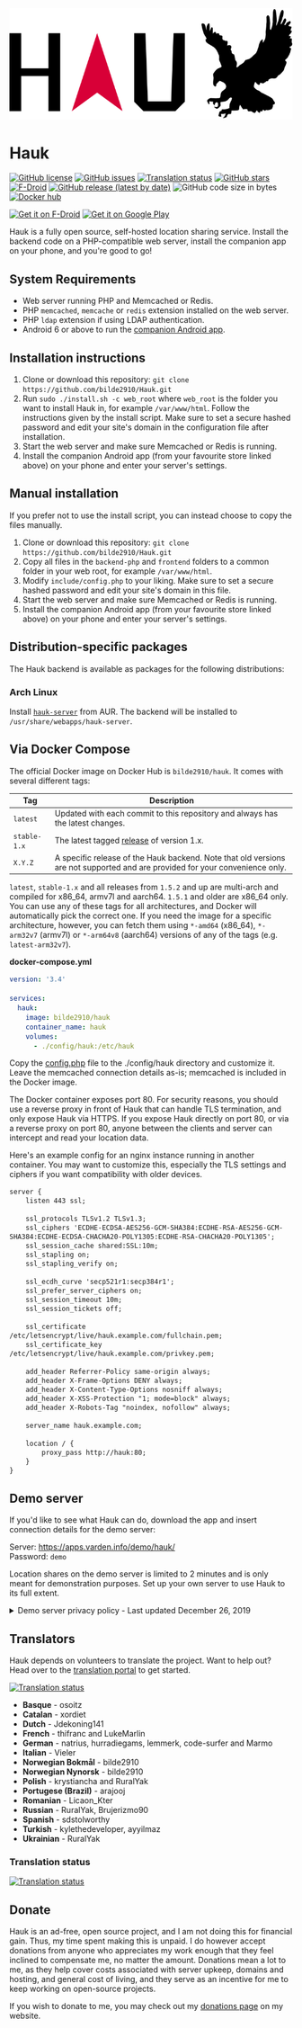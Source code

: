 ![Hauk](./frontend/assets/logo.svg "Hauk")

# Hauk

[![GitHub license](https://img.shields.io/github/license/bilde2910/Hauk)](https://github.com/bilde2910/Hauk/blob/master/LICENSE)
[![GitHub issues](https://img.shields.io/github/issues/bilde2910/Hauk)](https://github.com/bilde2910/Hauk/issues)
[![Translation status](https://traduki.varden.info/widgets/hauk/-/svg-badge.svg)](https://traduki.varden.info/engage/hauk/)
[![GitHub stars](https://img.shields.io/github/stars/bilde2910/Hauk)](https://github.com/bilde2910/Hauk/stargazers)
[![F-Droid](https://img.shields.io/f-droid/v/info.varden.hauk)](https://f-droid.org/packages/info.varden.hauk/)
[![GitHub release (latest by date)](https://img.shields.io/github/v/release/bilde2910/Hauk)](https://github.com/bilde2910/Hauk/releases)
![GitHub code size in bytes](https://img.shields.io/github/languages/code-size/bilde2910/Hauk)
[![Docker hub](https://img.shields.io/docker/pulls/bilde2910/hauk.svg)](https://hub.docker.com/r/bilde2910/hauk)

[<img src="https://fdroid.gitlab.io/artwork/badge/get-it-on.png"
    alt="Get it on F-Droid"
    height="80">](https://f-droid.org/packages/info.varden.hauk)
[<img src="https://play.google.com/intl/en_us/badges/static/images/badges/en_badge_web_generic.png"
    alt="Get it on Google Play"
    height="80">](https://play.google.com/store/apps/details?id=info.varden.hauk)

Hauk is a fully open source, self-hosted location sharing service. Install the
backend code on a PHP-compatible web server, install the companion app on your
phone, and you're good to go!

## System Requirements

- Web server running PHP and Memcached or Redis.
- PHP `memcached`, `memcache` or `redis` extension installed on the web server.
- PHP `ldap` extension if using LDAP authentication.
- Android 6 or above to run the [companion Android app](https://f-droid.org/packages/info.varden.hauk/).

## Installation instructions

1. Clone or download this repository:  `git clone https://github.com/bilde2910/Hauk.git`
2. Run `sudo ./install.sh -c web_root` where `web_root` is the folder you want
   to install Hauk in, for example `/var/www/html`. Follow the instructions
   given by the install script. Make sure to set a secure hashed password and
   edit your site's domain in the configuration file after installation.
3. Start the web server and make sure Memcached or Redis is running.
4. Install the companion Android app (from your favourite store linked above)
   on your phone and enter your server's settings.

## Manual installation

If you prefer not to use the install script, you can instead choose to copy the
files manually.

1. Clone or download this repository: `git clone https://github.com/bilde2910/Hauk.git`
2. Copy all files in the `backend-php` and `frontend` folders to a common folder
   in your web root, for example `/var/www/html`.
3. Modify `include/config.php` to your liking. Make sure to set a secure hashed
   password and edit your site's domain in this file.
4. Start the web server and make sure Memcached or Redis is running.
5. Install the companion Android app (from your favourite store linked above)
   on your phone and enter your server's settings.

## Distribution-specific packages

The Hauk backend is available as packages for the following distributions:

### Arch Linux

Install [`hauk-server`](https://aur.archlinux.org/packages/hauk-server/) from
AUR. The backend will be installed to `/usr/share/webapps/hauk-server`.

## Via Docker Compose

The official Docker image on Docker Hub is `bilde2910/hauk`. It comes with several different tags:

| Tag | Description |
| --- | ----------- |
| `latest` | Updated with each commit to this repository and always has the latest changes. |
| `stable-1.x` | The latest tagged [release](https://github.com/bilde2910/Hauk/releases) of version 1.x. |
| `X.Y.Z` | A specific release of the Hauk backend. Note that old versions are not supported and are provided for your convenience only. |

`latest`, `stable-1.x` and all releases from `1.5.2` and up are multi-arch and compiled for x86_64, armv7l and aarch64. `1.5.1` and older are x86_64 only. You can use any of these tags for all architectures, and Docker will automatically pick the correct one. If you need the image for a specific architecture, however, you can fetch them using `*-amd64` (x86_64), `*-arm32v7` (armv7l) or `*-arm64v8` (aarch64) versions of any of the tags (e.g. `latest-arm32v7`).

**docker-compose.yml**

```yaml
version: '3.4'

services:
  hauk:
    image: bilde2910/hauk
    container_name: hauk
    volumes:
      - ./config/hauk:/etc/hauk
```

Copy the [config.php](https://github.com/bilde2910/Hauk/blob/master/backend-php/include/config-sample.php) file to the ./config/hauk directory and customize it. Leave the memcached connection details as-is; memcached is included in the Docker image.

The Docker container exposes port 80. For security reasons, you should use a reverse proxy in front of Hauk that can handle TLS termination, and only expose Hauk via HTTPS. If you expose Hauk directly on port 80, or via a reverse proxy on port 80, anyone between the clients and server can intercept and read your location data.

Here's an example config for an nginx instance running in another container. You may want to customize this, especially the TLS settings and ciphers if you want compatibility with older devices.

```nginx
server {
    listen 443 ssl;

    ssl_protocols TLSv1.2 TLSv1.3;
    ssl_ciphers 'ECDHE-ECDSA-AES256-GCM-SHA384:ECDHE-RSA-AES256-GCM-SHA384:ECDHE-ECDSA-CHACHA20-POLY1305:ECDHE-RSA-CHACHA20-POLY1305';
    ssl_session_cache shared:SSL:10m;
    ssl_stapling on;
    ssl_stapling_verify on;

    ssl_ecdh_curve 'secp521r1:secp384r1';
    ssl_prefer_server_ciphers on;
    ssl_session_timeout 10m;
    ssl_session_tickets off;

    ssl_certificate /etc/letsencrypt/live/hauk.example.com/fullchain.pem;
    ssl_certificate_key /etc/letsencrypt/live/hauk.example.com/privkey.pem;

    add_header Referrer-Policy same-origin always;
    add_header X-Frame-Options DENY always;
    add_header X-Content-Type-Options nosniff always;
    add_header X-XSS-Protection "1; mode=block" always;
    add_header X-Robots-Tag "noindex, nofollow" always;

    server_name hauk.example.com;

    location / {
        proxy_pass http://hauk:80;
    }
}
```

## Demo server

If you'd like to see what Hauk can do, download the app and insert connection details for the demo server:

Server: https://apps.varden.info/demo/hauk/  
Password: `demo`

Location shares on the demo server is limited to 2 minutes and is only meant for demonstration purposes. Set up your own server to use Hauk to its full extent.

<details>
    <summary>Demo server privacy policy - Last updated December 26, 2019</summary>

**Last updated: December 26, 2019**

The demo server is limited by configuration to shares no longer than 2 minutes. This means that no matter what happens, the location data you send to the demo server will be deleted automatically after at most 2 minutes from session initiation. Location data is never logged to disk in any way and only stays in RAM for this time. After the session ends, the data is no longer available. It is a vanilla installation of Hauk from GitHub and the code has not been altered in any way.

The server currently uses CloudFlare for DDoS protection, hence CloudFlare can see the data in transit. You may refer to their privacy policy as well.

The HTTP daemon keeps a standard access log for 7 days. This log contains the link ID (which is useless after the 2 minute session expiration), full URLs, user agents, timestamps, and referring URL (if any). It also logs the IP addresses of the CloudFlare proxy server you connect through. It does *not* contain *your* IP address, only that of a CloudFlare data center somewhere. It's thus not possible to track individuals using it, and not possible to get any meaningful data from it. This log file is used for abuse prevention only.

The server itself is located in Norway and is thus covered under Norwegian privacy regulations.
</details>

## Translators

Hauk depends on volunteers to translate the project. Want to help out? Head over to the [translation portal](https://traduki.varden.info/engage/hauk/) to get started.

[![Translation status](https://traduki.varden.info/widgets/hauk/-/287x66-white.png)](https://traduki.varden.info/engage/hauk/)

- **Basque** - osoitz
- **Catalan** - xordiet
- **Dutch** - Jdekoning141
- **French** - thifranc and LukeMarlin
- **German** - natrius, hurradiegams, lemmerk, code-surfer and Marmo
- **Italian** - Vieler
- **Norwegian Bokmål** - bilde2910
- **Norwegian Nynorsk** - bilde2910
- **Polish** - krystiancha and RuralYak
- **Portugese (Brazil)** - arajooj
- **Romanian** - Licaon_Kter
- **Russian** - RuralYak, Brujerizmo90
- **Spanish** - sdstolworthy
- **Turkish** - kylethedeveloper, ayyilmaz
- **Ukrainian** - RuralYak

### Translation status

[![Translation status](https://traduki.varden.info/widgets/hauk/-/multi-red.svg)](https://traduki.varden.info/engage/hauk/)

## Donate

Hauk is an ad-free, open source project, and I am not doing this for financial gain. Thus, my time spent making this is unpaid. I do however accept donations from anyone who appreciates my work enough that they feel inclined to compensate me, no matter the amount. Donations mean a lot to me, as they help cover costs associated with server upkeep, domains and hosting, and general cost of living, and they serve as an incentive for me to keep working on open-source projects.

If you wish to donate to me, you may check out my [donations page](https://varden.info/donate.php) on my website.
